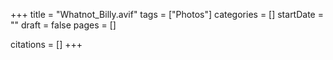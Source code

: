 +++
title = "Whatnot_Billy.avif"
tags = ["Photos"]
categories = []
startDate = ""
draft = false
pages = []

citations = []
+++

